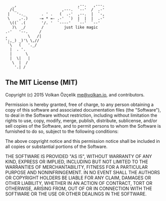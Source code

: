 ```
   _,                           ,--.   ,---.
  /(_                    ,---.  `--'  /  .-'
 |   '-._       . ' .   (  .-'  ,--.  |  `-,
 \    ,-.)     -= * =- .-'  `)  |  |  |  .-'
  \((` .(       '/. '  `----'   `--'  `--'
   )\  _/       /         just like magic
.-'   '--.     /
,         \   /|
';,_) _)'\ \,//    
 `\   (   '._/   
  |  . '.
  |      \
  |  \|   |
   \  |  /
    '.| /
```

## The MIT License (MIT)

Copyright (c) 2015 Volkan Özçelik <me@volkan.io>, and contributors.

Permission is hereby granted, free of charge, to any person obtaining a copy
of this software and associated documentation files (the "Software"), to deal
in the Software without restriction, including without limitation the rights
to use, copy, modify, merge, publish, distribute, sublicense, and/or sell
copies of the Software, and to permit persons to whom the Software is
furnished to do so, subject to the following conditions:

The above copyright notice and this permission notice shall be included in all
copies or substantial portions of the Software.

THE SOFTWARE IS PROVIDED "AS IS", WITHOUT WARRANTY OF ANY KIND, EXPRESS OR
IMPLIED, INCLUDING BUT NOT LIMITED TO THE WARRANTIES OF MERCHANTABILITY,
FITNESS FOR A PARTICULAR PURPOSE AND NONINFRINGEMENT. IN NO EVENT SHALL THE
AUTHORS OR COPYRIGHT HOLDERS BE LIABLE FOR ANY CLAIM, DAMAGES OR OTHER
LIABILITY, WHETHER IN AN ACTION OF CONTRACT, TORT OR OTHERWISE, ARISING FROM,
OUT OF OR IN CONNECTION WITH THE SOFTWARE OR THE USE OR OTHER DEALINGS IN THE
SOFTWARE.

